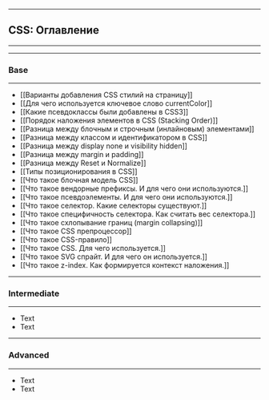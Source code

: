 ----
## CSS: Оглавление
---
----
### Base
---
- [[Варианты добавления CSS стилий на страницу]]
- [[Для чего используется ключевое слово currentColor]]
- [[Какие псевдоклассы были добавлены в CSS3]]
- [[Порядок наложения элементов в CSS (Stacking Order)]]
- [[Разница между блочным и строчным (инлайновым) элементами]]
- [[Разница между классом и идентификатором в CSS]]
- [[Разница между display none и visibility hidden]]
- [[Разница между margin и padding]]
- [[Разница между Reset и Normalize]]
- [[Типы позиционирования в CSS]]
- [[Что такое блочная модель CSS]]
- [[Что такое вендорные префиксы. И для чего они используются.]]
- [[Что такое псевдоэлементы. И для чего они используются.]]
- [[Что такое селектор. Какие селекторы существуют.]]
- [[Что такое специфичность селектора. Как считать вес селектора.]]
- [[Что такое схлопывание границ (margin collapsing)]]
- [[Что такое CSS препроцессор]]
- [[Что такое CSS-правило]]
- [[Что такое CSS. Для чего используется.]]
- [[Что такое SVG спрайт. И для чего он используется.]]
- [[Что такое z-index. Как формируется контекст наложения.]]
----
### Intermediate
---
- Text
- Text
----
### Advanced
---
- Text
- Text